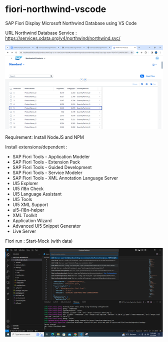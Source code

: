 # fiori-northwind-vscode
SAP Fiori Display Microsoft Northwind Database using VS Code

URL Northwind Database Service :
https://services.odata.org/v4/northwind/northwind.svc/

![alt text](https://github.com/jenizar/fiori-northwind-vscode/blob/main/Screenshot1.PNG)

Requirement:
Install NodeJS and NPM

Install extensions/dependent :
- SAP Fiori Tools - Application Modeler
- SAP Fiori Tools - Extension Pack
- SAP Fiori Tools - Guided Development
- SAP Fiori Tools - Service Modeler
- SAP Fiori Tools - XML Annotation Language Server
- UI5 Explorer
- UI5 i18n Check
- UI5 Language Assistant
- UI5 Tools
- UI5 XML Support
- ui5-i18n-helper
- XML Toolkit
- Application Wizard 
- Advanced UI5 Snippet Generator
- Live Server

Fiori run : Start-Mock (with data)

![alt text](https://github.com/jenizar/fiori-northwind-vscode/blob/main/Screenshot2.png)




